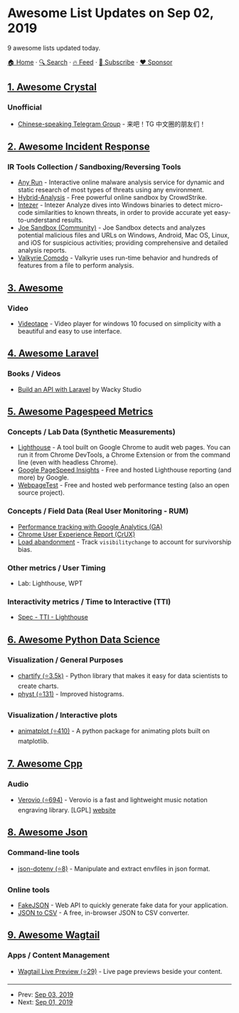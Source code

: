 # Awesome List Updates on Sep 02, 2019

9 awesome lists updated today.

[🏠 Home](/README.md) · [🔍 Search](https://www.trackawesomelist.com/search/) · [🔥 Feed](https://www.trackawesomelist.com/rss.xml) · [📮 Subscribe](https://trackawesomelist.us17.list-manage.com/subscribe?u=d2f0117aa829c83a63ec63c2f&id=36a103854c) · [❤️  Sponsor](https://github.com/sponsors/theowenyoung)



## [1. Awesome Crystal](/content/veelenga/awesome-crystal/README.md)

### Unofficial

*   [Chinese-speaking Telegram Group](https://t.me/crystal_cn) - 来吧！TG 中文圈的朋友们！

## [2. Awesome Incident Response](/content/meirwah/awesome-incident-response/README.md)

### IR Tools Collection / Sandboxing/Reversing Tools

*   [Any Run](https://app.any.run/) - Interactive online malware analysis service for dynamic and static research of most types of threats using any environment.
*   [Hybrid-Analysis](https://www.hybrid-analysis.com/) - Free powerful online sandbox by CrowdStrike.
*   [Intezer](https://analyze.intezer.com/#/) - Intezer Analyze dives into Windows binaries to detect micro-code similarities to known threats, in order to provide accurate yet easy-to-understand results.
*   [Joe Sandbox (Community)](https://www.joesandbox.com/) - Joe Sandbox detects and analyzes potential malicious files and URLs on Windows, Android, Mac OS, Linux, and iOS for suspicious activities; providing comprehensive and detailed analysis reports.
*   [Valkyrie Comodo](https://valkyrie.comodo.com) - Valkyrie uses run-time behavior and hundreds of features from a file to perform analysis.

## [3. Awesome](/content/Awesome-Windows/Awesome/README.md)

### Video

*   [Videotape](https://usuaia.com/videotape) - Video player for windows 10 focused on simplicity with a beautiful and easy to use interface.

## [4. Awesome Laravel](/content/chiraggude/awesome-laravel/README.md)

### Books / Videos

*   [Build an API with Laravel](https://buildanapi.com) by Wacky Studio

## [5. Awesome Pagespeed Metrics](/content/csabapalfi/awesome-pagespeed-metrics/README.md)

### Concepts / Lab Data (Synthetic Measurements)

*   [Lighthouse](https://developers.google.com/web/tools/lighthouse/) - A tool built on Google Chrome to audit web pages. You can run it from Chrome DevTools, a Chrome Extension or from the command line (even with headless Chrome).
*   [Google PageSpeed Insights](https://developers.google.com/speed/pagespeed/insights/) - Free and hosted Lighthouse reporting (and more) by Google.
*   [WebpageTest](https://www.webpagetest.org/) - Free and hosted web performance testing (also an open source project).

### Concepts / Field Data (Real User Monitoring - RUM)

*   [Performance tracking with Google Analytics (GA)](https://philipwalton.com/articles/the-google-analytics-setup-i-use-on-every-site-i-build/#performance-tracking)
*   [Chrome User Experience Report (CrUX)](https://developers.google.com/web/tools/chrome-user-experience-report/)
*   [Load abandonment](https://developers.google.com/web/updates/2017/06/user-centric-performance-metrics#load_abandonment) - Track  `visibilitychange` to account for survivorship bias.

### Other metrics / User Timing

*   Lab: Lighthouse, WPT

### Interactivity metrics / Time to Interactive (TTI)

*   [Spec - TTI - Lighthouse](https://docs.google.com/document/d/1GGiI9-7KeY3TPqS3YT271upUVimo-XiL5mwWorDUD4c/edit)

## [6. Awesome Python Data Science](/content/krzjoa/awesome-python-data-science/README.md)

### Visualization / General Purposes

*   [chartify (⭐3.5k)](https://github.com/spotify/chartify/) - Python library that makes it easy for data scientists to create charts.
*   [physt (⭐131)](https://github.com/janpipek/physt) - Improved histograms.

### Visualization / Interactive plots

*   [animatplot (⭐410)](https://github.com/t-makaro/animatplot) - A python package for animating plots built on matplotlib.

## [7. Awesome Cpp](/content/fffaraz/awesome-cpp/README.md)

### Audio

*   [Verovio (⭐694)](https://github.com/rism-ch/verovio) - Verovio is a fast and lightweight music notation engraving library. \[LGPL] [website](https://www.verovio.org)

## [8. Awesome Json](/content/burningtree/awesome-json/README.md)

### Command-line tools

*   [json-dotenv (⭐8)](https://github.com/decryptus/json-dotenv) - Manipulate and extract envfiles in json format.

### Online tools

*   [FakeJSON](https://fakejson.com/) - Web API to quickly generate fake data for your application.
*   [JSON to CSV](https://konklone.io/json/) - A free, in-browser JSON to CSV converter.

## [9. Awesome Wagtail](/content/springload/awesome-wagtail/README.md)

### Apps / Content Management

*   [Wagtail Live Preview (⭐29)](https://github.com/KalobTaulien/wagtail-livepreview) - Live page previews beside your content.

---

- Prev: [Sep 03, 2019](/content/2019/09/03/README.md)
- Next: [Sep 01, 2019](/content/2019/09/01/README.md)